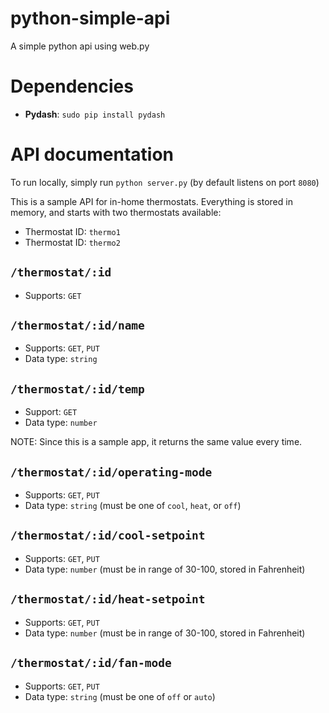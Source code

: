 # python-simple-api
A simple python api using web.py

# Dependencies

- **Pydash**: `sudo pip install pydash`

# API documentation

To run locally, simply run `python server.py` (by default listens on port `8080`)

This is a sample API for in-home thermostats. Everything is stored in memory, and starts with two thermostats available:

- Thermostat ID: `thermo1`
- Thermostat ID: `thermo2`

## `/thermostat/:id`

- Supports: `GET`

## `/thermostat/:id/name`

- Supports: `GET`, `PUT`
- Data type: `string`

## `/thermostat/:id/temp`

- Support: `GET`
- Data type: `number`

NOTE: Since this is a sample app, it returns the same value every time.

## `/thermostat/:id/operating-mode`

- Supports: `GET`, `PUT`
- Data type: `string` (must be one of `cool`, `heat`, or `off`)

## `/thermostat/:id/cool-setpoint`

- Supports: `GET`, `PUT`
- Data type: `number` (must be in range of 30-100, stored in Fahrenheit)

## `/thermostat/:id/heat-setpoint`

- Supports: `GET`, `PUT`
- Data type: `number` (must be in range of 30-100, stored in Fahrenheit)

## `/thermostat/:id/fan-mode`

- Supports: `GET`, `PUT`
- Data type: `string` (must be one of `off` or `auto`)
